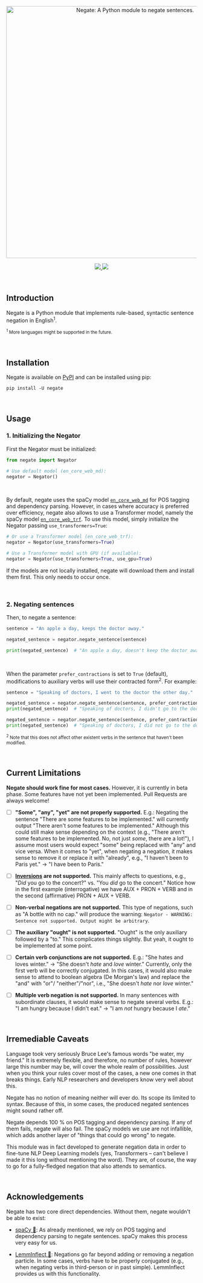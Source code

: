 <p align="center"><img width="666" src="https://user-images.githubusercontent.com/22967053/208313993-b873be19-8648-4edd-b4ee-e5283c19ad8f.png" alt="Negate: A Python module to negate sentences."></p>
<p align="center" display="inline-block">
  <a href="https://pypi.org/project/negate/">
    <img src="https://img.shields.io/pypi/v/negate">
  </a>
  <a href="https://pypi.org/project/negate/">
    <img src="https://img.shields.io/badge/release-beta-green">
  </a>
</p>

<br>

## Introduction

Negate is a Python module that implements rule-based, syntactic sentence
negation in English<sup>1</sup>.


<sub><sup>1</sup> More languages might be supported in the future.</small></sub>

<br>

## Installation

Negate is available on [PyPI](https://pypi.org/project/negate/) and can be
installed using pip:
```shell
pip install -U negate
```

<br>

## Usage

### 1. Initializing the Negator

First the Negator must be initialized:

```Python
from negate import Negator

# Use default model (en_core_web_md):
negator = Negator()

```

<br>

By default, negate uses the spaCy model
[`en_core_web_md`](https://spacy.io/models/en#en_core_web_md) for POS tagging
and dependency parsing. However, in cases where accuracy is preferred over
efficiency, negate also allows to use a Transformer model, namely the spaCy
model [`en_core_web_trf`](https://spacy.io/models/en#en_core_web_trf). To use
this model, simply initialize the Negator passing `use_transformers=True`:

```Python
# Or use a Transformer model (en_core_web_trf):
negator = Negator(use_transformers=True)

# Use a Transformer model with GPU (if available):
negator = Negator(use_transformers=True, use_gpu=True)
```

If the models are not locally installed, negate will download them and install
them first. This only needs to occur once.

<br>

### 2. Negating sentences

Then, to negate a sentence:

```Python
sentence = "An apple a day, keeps the doctor away."

negated_sentence = negator.negate_sentence(sentence)

print(negated_sentence)  # "An apple a day, doesn't keep the doctor away."
```

<br>

When the parameter `prefer_contractions` is set to `True` (default),
modifications to auxiliary verbs will use their contracted form<sup>2</sup>. For
example:

```Python
sentence = "Speaking of doctors, I went to the doctor the other day."

negated_sentence = negator.negate_sentence(sentence, prefer_contractions=True)
print(negated_sentence)  # "Speaking of doctors, I didn't go to the doctor the other day."

negated_sentence = negator.negate_sentence(sentence, prefer_contractions=False)
print(negated_sentence)  # "Speaking of doctors, I did not go to the doctor the other day."
```

<sub><sup>2</sup> Note that this does not affect other existent verbs in the
sentence that haven't been modified.</small></sub>

<br>

## Current Limitations

**Negate should work fine for most cases.** However, it is currently in beta
phase. Some features have not yet been implemented. Pull Requests are always
welcome!


- [ ] **"Some", "any", "yet" are not properly supported.** E.g.: Negating the
  sentence "There are some features to be implemented." will currently output
  "There aren't some features to be implemented." Although this could still make
  sense depending on the context (e.g., "There aren't some features to be
  implemented. No, not just *some*, there are a lot!"), I assume most users
  would expect "some" being replaced with "any" and vice versa. When it comes to
  "yet", when negating a negation, it makes sense to remove it or replace it
  with "already", e.g., "I haven't been to Paris yet." → "I have been to Paris."

- [ ] **[Inversions](https://dictionary.cambridge.org/es-LA/grammar/british-grammar/inversion)
  are not supported.** This mainly affects to questions, e.g., "*Did* you go to
  the concert?" vs. "You *did* go to the concert." Notice how in the first
  example (interrogative) we have AUX + PRON + VERB and in the second
  (affirmative) PRON + AUX + VERB.

- [ ] **Non-verbal negations are not supported.** This type of negations, such
  as "A bottle with no cap." will produce the warning: `Negator - WARNING:
  Sentence not supported. Output might be arbitrary`.

- [ ] **The auxiliary "ought" is not supported.** "Ought" is the only auxiliary
  followed by a "to." This complicates things slightly. But yeah, it ought to be
  implemented at some point.

- [ ] **Certain verb conjunctions are not supported.** E.g.: "She hates and
  loves winter." → "She doesn't *hate* and *love* winter." Currently, only the
  first verb will be correctly conjugated. In this cases, it would also make
  sense to attend to boolean algebra (De Morgan's law) and replace the "and"
  with "or"/ "neither"/"nor", i.e., "She doesn't *hate* nor *love* winter."

- [ ] **Multiple verb negation is not supported.** In many sentences with
  subordinate clauses, it would make sense to negate several verbs. E.g.: "I am
  hungry because I didn't eat." → "I am *not* hungry because I *ate*."

<br>

## Irremediable Caveats

Language took very seriously Bruce Lee's famous words "be water, my friend." It
is extremely flexible, and therefore, no number of rules, however large this
number may be, will cover the whole realm of possibilities. Just when you think
your rules cover most of the cases, a new one comes in that breaks things. Early
NLP researchers and developers know very well about this.

Negate has no notion of meaning neither will ever do. Its scope its limited to
syntax. Because of this, in some cases, the produced negated sentences might
sound rather off.

Negate depends 100 % on POS tagging and dependency parsing. If any of them
fails, negate will also fail. The spaCy models we use are not infallible, which
adds another layer of "things that could go wrong" to negate.

This module was in fact developed to generate negation data in order to
fine-tune NLP Deep Learning models (yes, Transformers – can't believe I made it
this long without mentioning the word). They are, of course, the way to go for a
fully-fledged negation that also attends to semantics.

<br>

## Acknowledgements

Negate has two core direct dependencies. Without them, negate wouldn't be able
to exist:

- [spaCy 💫](https://github.com/explosion/spaCy): As already mentioned, we rely
  on POS tagging and dependency parsing to negate sentences. spaCy makes this
  process very easy for us.

- [LemmInflect 🍋](https://github.com/bjascob/LemmInflect): Negations go far
  beyond adding or removing a negation particle. In some cases, verbs have to be
  properly conjugated (e.g., when negating verbs in third-person or in past
  simple). LemmInflect provides us with this functionality.
